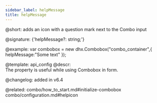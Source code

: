 ```yaml
---
sidebar_label: helpMessage
title: helpMessage
---          
```


@short: adds an icon with a question mark next to the Combo input

@signature: {'helpMessage?: string;'}

@example: 
var combobox = new dhx.Combobox("combo_container",{
	helpMessage:"Some text"
});

@template:	api_config
@descr:  
The property is useful while using Combobox in form.

@changelog: added in v6.4

@related: combo/how_to_start.md#initialize-combobox
combo/configuration.md#helpicon